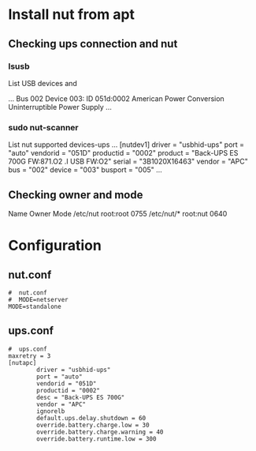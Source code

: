 # Install nut from apt
## Checking ups connection and nut 
### lsusb
List USB devices and 

...
Bus 002 Device 003: ID 051d:0002 American Power Conversion Uninterruptible Power Supply
...

### sudo nut-scanner
List nut supported devices-ups
...
[nutdev1]
        driver = "usbhid-ups"
        port = "auto"
        vendorid = "051D"
        productid = "0002"
        product = "Back-UPS ES 700G FW:871.O2 .I USB FW:O2"
        serial = "3B1020X16463"
        vendor = "APC"
        bus = "002"
        device = "003"
        busport = "005"
...



## Checking owner and mode
Name      Owner      Mode
/etc/nut  root:root  0755
/etc/nut/*  root:nut  0640

# Configuration
## nut.conf
```
#  nut.conf
#  MODE=netserver
MODE=standalone
```
## ups.conf
```
#  ups.conf
maxretry = 3
[nutapc]
        driver = "usbhid-ups"
        port = "auto"
        vendorid = "051D"
        productid = "0002"
        desc = "Back-UPS ES 700G"
        vendor = "APC"
        ignorelb
        default.ups.delay.shutdown = 60
        override.battery.charge.low = 30
        override.battery.charge.warning = 40
        override.battery.runtime.low = 300

```

